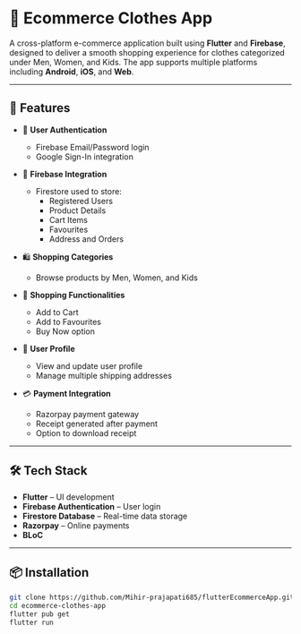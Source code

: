 # 👕 Ecommerce Clothes App

A cross-platform e-commerce application built using **Flutter** and **Firebase**, designed to deliver a smooth shopping experience for clothes categorized under Men, Women, and Kids. The app supports multiple platforms including **Android**, **iOS**, and **Web**.

---

## 🚀 Features

- 🔐 **User Authentication**
  - Firebase Email/Password login
  - Google Sign-In integration

- 🔄 **Firebase Integration**
  - Firestore used to store:
    - Registered Users
    - Product Details
    - Cart Items
    - Favourites
    - Address and Orders

- 🛍️ **Shopping Categories**
  - Browse products by Men, Women, and Kids

- 🛒 **Shopping Functionalities**
  - Add to Cart
  - Add to Favourites
  - Buy Now option

- 👤 **User Profile**
  - View and update user profile
  - Manage multiple shipping addresses

- 💳 **Payment Integration**
  - Razorpay payment gateway
  - Receipt generated after payment
  - Option to download receipt

---

## 🛠️ Tech Stack

- **Flutter** – UI development
- **Firebase Authentication** – User login
- **Firestore Database** – Real-time data storage
- **Razorpay** – Online payments
- **BLoC** 

---

## 📦 Installation

```bash
git clone https://github.com/Mihir-prajapati685/flutterEcommerceApp.git
cd ecommerce-clothes-app
flutter pub get
flutter run

